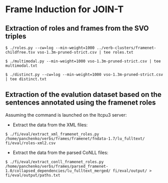 # Frame Induction for JOIN-T

## Extraction of roles and frames from the SVO triples 

```shell
$ ./roles.py --cw=log --min-weight=1000 ../verb-clusters/framenet-childfree.tsv vso-1.3m-pruned-strict.csv | tee roles.txt
```

```shell
$ ./multimodal.py --min-weight=1000 vso-1.3m-pruned-strict.csv | tee multimodal.txt
```

```shell
$ ./distinct.py --cw=log --min-weight=1000 vso-1.3m-pruned-strict.csv | tee distinct.txt
```

## Extraction of the evalution dataset based on the sentences annotated using the framenet roles

Assuming the command is launched on the ltcpu3 server: 

- Extract the data from the XML files:

```shell
$ ./fi/eval/extract_xml_framenet_roles.py /home/panchenko/verbs/frames/framenet/fndata-1.7/lu_fulltext/ fi/eval/roles-xml2.csv
```

- Extract the data from the parsed CoNLL files:

```shell
$ ./fi/eval/extract_conll_framenet_roles.py /home/panchenko/verbs/frames/parsed_framenet-1.0/collapsed_dependencies/lu_fulltext_merged/ fi/eval/output/ > fi/eval/output/paths.txt
```

